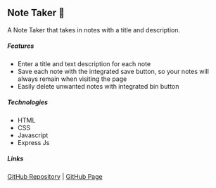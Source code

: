 ## Note Taker :notebook_with_decorative_cover:

A  Note Taker that takes in notes with a title and description.

##### Features
* Enter a title and text description for each note
* Save each note with the integrated save button, so your notes will always remain when visiting the page
* Easily delete unwanted notes with integrated bin button

##### Technologies
* HTML
* CSS
* Javascript
* Express Js

##### Links

[GitHub Repository](https://github.com/joshuab96/NoteTaker.git) |
[GitHub Page](https://joshuab96.github.io/NoteTaker/)


